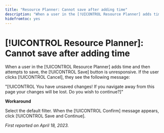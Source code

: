 ```yaml
---
title: "Resource Planner: Cannot save after adding time"
description: "When a user in the [!UICONTROL Resource Planner] adds time and then attempts to save, the [!UICONTROL Save] button is unresponsive. If the user clicks [!UICONTROL Cancel], they see a message about unsaved changes."
hidefromtoc: yes
---
```


# [!UICONTROL Resource Planner]: Cannot save after adding time

When a user in the [!UICONTROL Resource Planner] adds time and then attempts to save, the [!UICONTROL Save] button is unresponsive. If the user clicks [!UICONTROL Cancel], they see the following message:

"[!UICONTROL You have unsaved changes! If you navigate away from this page your changes will be lost. Do you wish to continue?]"

**Workaround**

Select the default filter. When the [!UICONTROL Confirm] message appears, click [!UICONTROL Save and Continue].

_First reported on April 18, 2023._

